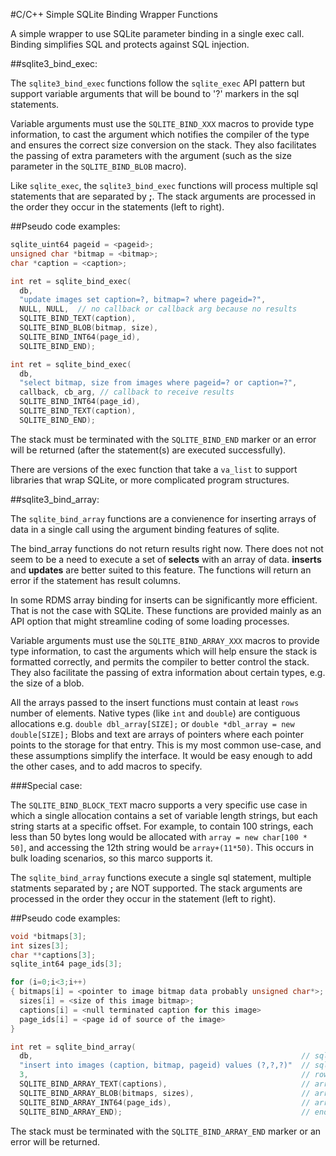 #C/C++ Simple SQLite Binding Wrapper Functions

A simple wrapper to use SQLite parameter binding in a single exec call. 
Binding simplifies SQL and protects against SQL injection.

##sqlite3_bind_exec:

The `sqlite3_bind_exec` functions follow the `sqlite_exec` API pattern
but support variable arguments that will be bound to '?' markers
in the sql statements.

Variable arguments must use the `SQLITE_BIND_XXX` macros to provide type
information, to cast the argument which notifies the compiler of the type and
ensures the correct size conversion on the stack. They also facilitates
the passing of extra parameters with the argument (such as the size parameter
in the `SQLITE_BIND_BLOB` macro). 

Like `sqlite_exec`, the `sqlite3_bind_exec` functions will process multiple sql 
statements that are separated by **;**. The stack arguments are processed in the
order they occur in the statements (left to right). 

##Pseudo code examples:

```C
sqlite_uint64 pageid = <pageid>;
unsigned char *bitmap = <bitmap>;
char *caption = <caption>;

int ret = sqlite_bind_exec(
  db, 
  "update images set caption=?, bitmap=? where pageid=?", 
  NULL, NULL,  // no callback or callback arg because no results
  SQLITE_BIND_TEXT(caption), 
  SQLITE_BIND_BLOB(bitmap, size), 
  SQLITE_BIND_INT64(page_id), 
  SQLITE_BIND_END);

int ret = sqlite_bind_exec(
  db, 
  "select bitmap, size from images where pageid=? or caption=?", 
  callback, cb_arg, // callback to receive results
  SQLITE_BIND_INT64(page_id), 
  SQLITE_BIND_TEXT(caption), 
  SQLITE_BIND_END);
```

The stack must be terminated with the `SQLITE_BIND_END` marker or an error
will be returned (after the statement(s) are executed successfully).

There are versions of the exec function that take a `va_list` to support libraries
that wrap SQLite, or more complicated program structures.

##sqlite3_bind_array:

The `sqlite_bind_array` functions are a convienence for inserting arrays
of data in a single call using the argument binding features of sqlite.
 
The bind_array functions do not return results right now. There does not
not seem to be a need to execute a set of **selects** with an array of data.
**inserts** and **updates** are better suited to this feature. The functions
will return an error if the statement has result columns.

In some RDMS array binding for inserts can be significantly more efficient.
That is not the case with SQLite. These functions are provided mainly as an
API option that might streamline coding of some loading processes.
 
Variable arguments must use the `SQLITE_BIND_ARRAY_XXX` macros to provide type
information, to cast the arguments which will help ensure the stack is
formatted correctly, and permits the compiler to better control the stack. 
They also facilitate the passing of extra information about certain types, 
e.g. the size of a blob.  
 
All the arrays passed to the insert functions must contain at least `rows` number
of elements. Native types (like `int` and `double`) are contiguous allocations e.g.
`double dbl_array[SIZE];` or `double *dbl_array = new double[SIZE];` 
Blobs and text are arrays of pointers where each pointer points to the storage
for that entry. This is my most common use-case, and these assumptions simplify
the interface. It would be easy enough to add the other cases, and to add macros
to specify.
 
###Special case:

The `SQLITE_BIND_BLOCK_TEXT` macro supports a very specific use case in which
a single allocation contains a set of variable length strings, but each string
starts at a specific offset. For example, to contain 100 strings, each less than
50 bytes long would be allocated with `array = new char[100 * 50]`, and accessing
the 12th string would be `array+(11*50)`. This occurs in bulk loading scenarios,
so this marco supports it.

The `sqlite_bind_array` functions execute a single sql statement, multiple statments
separated by **;** are NOT supported. The stack arguments are processed in the
order they occur in the statement (left to right).

##Pseudo code examples:

```C
void *bitmaps[3];   
int sizes[3];
char **captions[3];
sqlite_int64 page_ids[3];

for (i=0;i<3;i++) 
{ bitmaps[i] = <pointer to image bitmap data probably unsigned char*>;
  sizes[i] = <size of this image bitmap>;
  captions[i] = <null terminated caption for this image>
  page_ids[i] = <page id of source of the image>
}  

int ret = sqlite_bind_array(
  db,                                                            // sqlite3* 
  "insert into images (caption, bitmap, pageid) values (?,?,?)"  // sql with parameters 
  3,                                                             // rows to insert
  SQLITE_BIND_ARRAY_TEXT(captions),                              // array of captions
  SQLITE_BIND_ARRAY_BLOB(bitmaps, sizes),                        // array of bitmaps and sizes for each
  SQLITE_BIND_ARRAY_INT64(page_ids),                             // array of page_ids
  SQLITE_BIND_ARRAY_END);                                        // end of variable args marker 
```

The stack must be terminated with the `SQLITE_BIND_ARRAY_END` marker or an error
will be returned.


 
